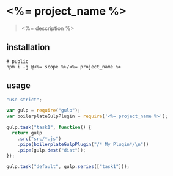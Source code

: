 # <%= project_name %>
> <%= description %>

## installation
```shell
# public
npm i -g @<%= scope %>/<%= project_name %>
```

## usage
```js
"use strict";

var gulp = require("gulp");
var boilerplateGulpPlugin = require('<%= project_name %>');

gulp.task("task1", function() {
  return gulp
    .src("src/*.js")
    .pipe(boilerplateGulpPlugin("/* My Plugin*/\n"))
    .pipe(gulp.dest("dist"));
});

gulp.task("default", gulp.series(["task1"]));
```
